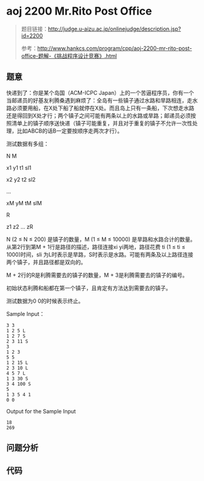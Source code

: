 # aoj 2200 Mr.Rito Post Office
>题目链接：http://judge.u-aizu.ac.jp/onlinejudge/description.jsp?id=2200
>
>参考：http://www.hankcs.com/program/cpp/aoj-2200-mr-rito-post-office-题解-《挑战程序设计竞赛》.html

## 题意
快递到了：你是某个岛国（ACM-ICPC Japan）上的一个苦逼程序员，你有一个当邮递员的好基友利腾桑遇到麻烦了：全岛有一些镇子通过水路和旱路相连，走水路必须要用船，在X处下船了船就停在X处。而且岛上只有一条船，下次想走水路还是得回到X处才行；两个镇子之间可能有两条以上的水路或旱路；邮递员必须按照清单上的镇子顺序送快递（镇子可能重复，并且对于重复的镇子不允许一次性处理，比如ABCB的话B一定要按顺序走两次才行）。

测试数据有多组：

N M

x1 y1 t1 sl1

x2 y2 t2 sl2

…

xM yM tM slM

R

z1 z2 … zR

N (2 ≤ N ≤ 200) 是镇子的数量，M (1 ≤ M ≤ 10000) 是旱路和水路合计的数量。从第2行到第M + 1行是路径的描述，路径连接xi  yi两地，路径花费 ti (1 ≤ ti ≤ 1000)时间，sli 为L时表示是旱路，S时表示是水路。可能有两条及以上路径连接两个镇子，并且路径都是双向的。

M + 2行的R是利腾需要去的镇子的数量，M + 3是利腾需要去的镇子的编号。

初始状态利腾和船都在第一个镇子，且肯定有方法达到需要去的镇子。

测试数据为0 0的时候表示终止。

Sample Input：

```
3 3
1 2 5 L
1 2 7 S
2 3 11 S
3
1 2 3
5 5
1 2 15 L
2 3 10 L
4 5 7 L
1 3 30 S
3 4 100 S
5
1 3 5 4 1
0 0
```

Output for the Sample Input

```
18
269
```

## 问题分析

## 代码